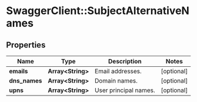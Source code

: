 # SwaggerClient::SubjectAlternativeNames

## Properties
Name | Type | Description | Notes
------------ | ------------- | ------------- | -------------
**emails** | **Array&lt;String&gt;** | Email addresses. | [optional] 
**dns_names** | **Array&lt;String&gt;** | Domain names. | [optional] 
**upns** | **Array&lt;String&gt;** | User principal names. | [optional] 


